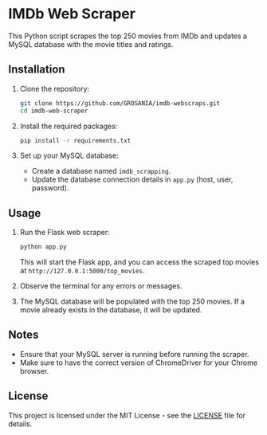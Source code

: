 # IMDb Web Scraper

This Python script scrapes the top 250 movies from IMDb and updates a MySQL database with the movie titles and ratings.

## Installation

1. Clone the repository:

    ```bash
    git clone https://github.com/GROSANIA/imdb-webscraps.git
    cd imdb-web-scraper
    ```

2. Install the required packages:

    ```bash
    pip install -r requirements.txt
    ```

3. Set up your MySQL database:

    - Create a database named `imdb_scrapping`.
    - Update the database connection details in `app.py` (host, user, password).


## Usage

1. Run the Flask web scraper:

    ```bash
    python app.py
    ```

    This will start the Flask app, and you can access the scraped top movies at `http://127.0.0.1:5000/top_movies`.

2. Observe the terminal for any errors or messages.

3. The MySQL database will be populated with the top 250 movies. If a movie already exists in the database, it will be updated.

## Notes

- Ensure that your MySQL server is running before running the scraper.
- Make sure to have the correct version of ChromeDriver for your Chrome browser.

## License

This project is licensed under the MIT License - see the [LICENSE](LICENSE) file for details.
